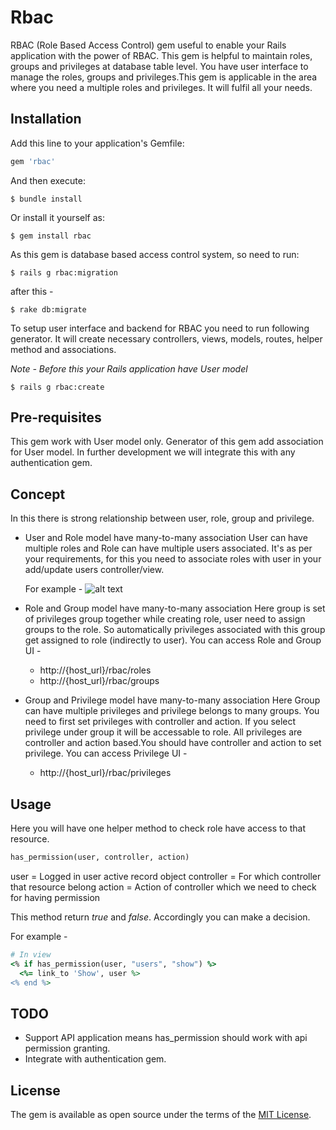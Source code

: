 # Rbac

RBAC (Role Based Access Control) gem useful to enable your Rails application with the power of RBAC.
This gem is helpful to maintain roles, groups and privileges at database table level. You have user interface to manage the roles, groups and privileges.This gem is applicable in the area where you need a multiple roles and privileges. It will fulfil all your needs.

## Installation

Add this line to your application's Gemfile:

```ruby
gem 'rbac'
```

And then execute:

    $ bundle install

Or install it yourself as:

    $ gem install rbac
    
As this gem is database based access control system, so need to run:

    $ rails g rbac:migration

after this -

    $ rake db:migrate

To setup user interface and backend for RBAC you need to run following generator. It will create necessary controllers, views, models, routes, helper method and associations.

*Note - Before this your Rails application have User model*

	$ rails g rbac:create

## Pre-requisites
This gem work with User model only. Generator of this gem add association for User model. In further development we will integrate this with any authentication gem.

## Concept
In this there is strong relationship between user, role, group and privilege. 
* User and Role model have many-to-many association
	User can have multiple roles and Role can have multiple users associated. It's as per your requirements, for this you need to associate roles with user in your add/update users controller/view.
	
	For example -
  	![alt text](https://raw.githubusercontent.com/sandipkaranjekar/rbac/master/images/user_form.png "User new/edit form")
  
* Role and Group model have many-to-many association
	Here group is set of privileges group together while creating role, user need to assign groups to the role. So automatically privileges associated with this group get assigned to role (indirectly to user).
  You can access Role and Group UI -
  * http://{host_url}/rbac/roles
  * http://{host_url}/rbac/groups
  
* Group and Privilege model have many-to-many association
  Here Group can have multiple privileges and privilege belongs to many groups. You need to first set privileges with controller and action. If you select privilege under group it will be accessable to role.
  All privileges are controller and action based.You should have controller and action to set privilege.
  You can access Privilege UI -
  * http://{host_url}/rbac/privileges

## Usage
Here you will have one helper method to check role have access to that resource.
```ruby
has_permission(user, controller, action)
```
user = Logged in user active record object
controller = For which controller that resource belong
action = Action of controller which we need to check for having permission

This method return *true* and *false*. Accordingly you can make a decision.

For example - 
```ruby
# In view
<% if has_permission(user, "users", "show") %>
  <%= link_to 'Show', user %>
<% end %>
```
## TODO
* Support API application means has_permission should work with api permission granting.
* Integrate with authentication gem.

## License

The gem is available as open source under the terms of the [MIT License](http://opensource.org/licenses/MIT).

